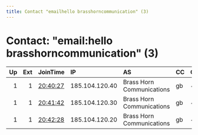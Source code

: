 ```yaml
---
title: Contact "emailhello brasshorncommunication" (3)
---
```


# Contact: "email:hello brasshorncommunication" (3)

|   Up |   Ext | JoinTime                                                                                            | IP             | AS                        | CC   |   ORp |   Dirp | OS   | Version   | Nickname         |   eFamMembers |
|-----:|------:|:----------------------------------------------------------------------------------------------------|:---------------|:--------------------------|:-----|------:|-------:|:-----|:----------|:-----------------|--------------:|
|    1 |     1 | [20:40:27](https://metrics.torproject.org/rs.html#details/338D82C1EC9597D1581669F2E3F5F53C12E5CEA4) | 185.104.120.40 | Brass Horn Communications | gb   |   443 |      0 | BSD  | 0.4.5.7   | BHCARM64OpenBSD4 |             4 |
|    1 |     1 | [20:41:42](https://metrics.torproject.org/rs.html#details/914C43D28CFE4D782584A7D1089A508B2F9218B4) | 185.104.120.30 | Brass Horn Communications | gb   |   443 |      0 | BSD  | 0.4.5.7   | BHCARM64OpenBSD3 |             4 |
|    1 |     1 | [20:42:28](https://metrics.torproject.org/rs.html#details/8FA8564E8E51CB107BF487AD28D770034B02DF85) | 185.104.120.20 | Brass Horn Communications | gb   |   443 |      0 | BSD  | 0.4.5.7   | BHCARM64OpenBSD2 |             4 |
